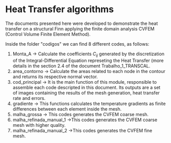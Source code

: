 # Heat Transfer algorithms

The documents presented here were developed to demonstrate the heat transfer on a structural Finn applying the finite domain analysis CVFEM (Control Volume Finite Element Method). 

Inside the folder "codigos" we can find 8 different codes, as follows:
1. Monta_A -> Calculate the coefficients $C_{ij}$ generated by the discretization of the Integral-Differential Equation represeting the Heat Transfer (more details in the section 2.4 of the document Trabalho_1_TRANSCAL.
2. area_contorno -> Calculate the areas related to each node in the contour and returns its respective normal vector.
3. cod_principal -> It is the main function of this module, responsible to assemble each code descripted in this document. Its outputs are a set of images containing the results of the mesh generation, heat transfer rate and errors.
4. gradiente -> This functions calculates the temperature gradients as finite differences between each element inside the mesh.
5. malha_grossa -> This codes generates the CVFEM coarse mesh.
6. malha_refinada_manual_1 ->This codes generates the CVFEM coarse mesh with higher quality.
7. malha_refinada_manual_2 ->This codes generates the CVFEM fine mesh.
